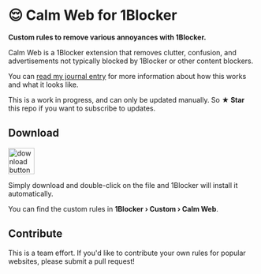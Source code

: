 # 😌 Calm Web for 1Blocker
__Custom rules to remove various annoyances with 1Blocker.__

Calm Web is a 1Blocker extension that removes clutter, confusion, and advertisements not typically blocked by 1Blocker or other content blockers.

You can [read my journal entry](http://hi@wells.ee/journal/2020-04-21-1blocker-custom-rules/) for more information about how this works and what it looks like.

This is a work in progress, and can only be updated manually. So **★ Star** this repo if you want to subscribe to updates.

## Download

<a href="https://raw.githubusercontent.com/wr/1blocker-calmweb/master/Calm%20Web.1blockpkg" download><img src="https://raw.githubusercontent.com/wr/1blocker-calmweb/master/download@2x.png" height="53" alt="download button"></a>

Simply download and double-click on the file and 1Blocker will install it automatically.

You can find the custom rules in **1Blocker &rsaquo; Custom &rsaquo; Calm Web**.

## Contribute
This is a team effort. If you'd like to contribute your own rules for popular websites, please submit a pull request!
